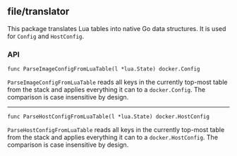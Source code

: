 
## file/translator

This package translates Lua tables into native Go data structures. It is used
for `Config` and `HostConfig`.

### API

`func ParseImageConfigFromLuaTable(l *lua.State) docker.Config`

`ParseImageConfigFromLuaTable` reads all keys in the currently top-most
table from the stack and applies everything it can to a `docker.Config`.
The comparison is case insensitive by design.


------

`func ParseHostConfigFromLuaTable(l *lua.State) docker.HostConfig`

`ParseHostConfigFromLuaTable` reads all keys in the currently top-most
table from the stack and applies everything it can to a `docker.HostConfig`.
The comparison is case insensitive by design.


